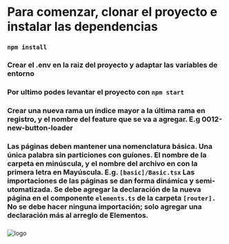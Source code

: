 

# Para comenzar, clonar el proyecto e instalar las dependencias
### `npm install`

### Crear el .env en la raiz del proyecto y adaptar las variables de entorno

### Por ultimo podes levantar el proyecto con `npm start`

### Crear una nueva rama un índice mayor a la última rama en registro, y el nombre del feature que se va a agregar. E.g 0012-new-button-loader

### Las páginas deben mantener una nomenclatura básica. Una única palabra sin particiones con guíones. El nombre de la carpeta en minúscula, y el nombre del archivo en con la primera letra en Mayúscula. E.g. `[basic]/Basic.tsx` Las importaciones de las páginas se dan forma dinámica y semi-utomatizada. Se debe agregar la declaración de la nueva página en el componente `elements.ts` de la carpeta `[router].` No se debe hacer ninguna importación; solo agregar una declaración más al arreglo de Elementos.

### 

![logo](https://jay-adams-clearw.imgbb.com/?page=2&seek=VtZMS5v)
